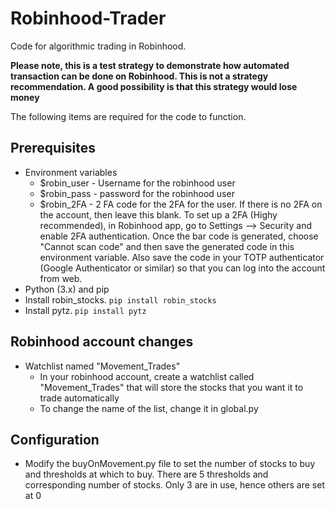 # Robinhood-Trader

Code for algorithmic trading in Robinhood. 

**Please note, this is a test strategy to demonstrate how automated transaction can be done on Robinhood. This is not a strategy recommendation. A good possibility is that this strategy would lose money**


The following items are required for the code to function.

## Prerequisites

- Environment variables
    - $robin_user - Username for the robinhood user
    - $robin_pass - password for the robinhood user
    - $robin_2FA - 2 FA code for the 2FA for the user. If there is no 2FA on the account, then leave this blank. To set up a 2FA (Highy recommended), in Robinhood app, go to Settings --> Security and enable 2FA authentication. Once the bar code is generated, choose "Cannot scan code" and then save the generated code in this environment variable. Also save the code in your TOTP authenticator (Google Authenticator or similar) so that you can log into the account from web.
- Python (3.x) and pip
- Install robin_stocks. ```pip install robin_stocks```
- Install pytz. ```pip install pytz```

## Robinhood account changes
- Watchlist named "Movement_Trades" 
    - In your robinhood account, create a watchlist called "Movement_Trades" that will store the stocks that you want it to trade automatically
    - To change the name of the list, change it in global.py


## Configuration

- Modify the buyOnMovement.py file to set the number of stocks to buy and thresholds at which to buy. There are 5 thresholds and corresponding number of stocks. Only 3 are in use, hence others are set at 0
